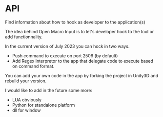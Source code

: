 # API

Find information about how to hook as developer to the application(s)

The idea behind Open Macro Input is to let's developer hook to the tool or add functionnality.

In the current version of July 2023 you can hock in two ways.
- Push command to execute on port 2506 (by default)
- Add Regex Interpretor to the app that delegate code to execute based on command format.

You can add your own code in the app by forking the project in Unity3D and rebuild your version.

I would like to add in the future some more:
- LUA obviously
- Python for standalone platform
- dll for window


